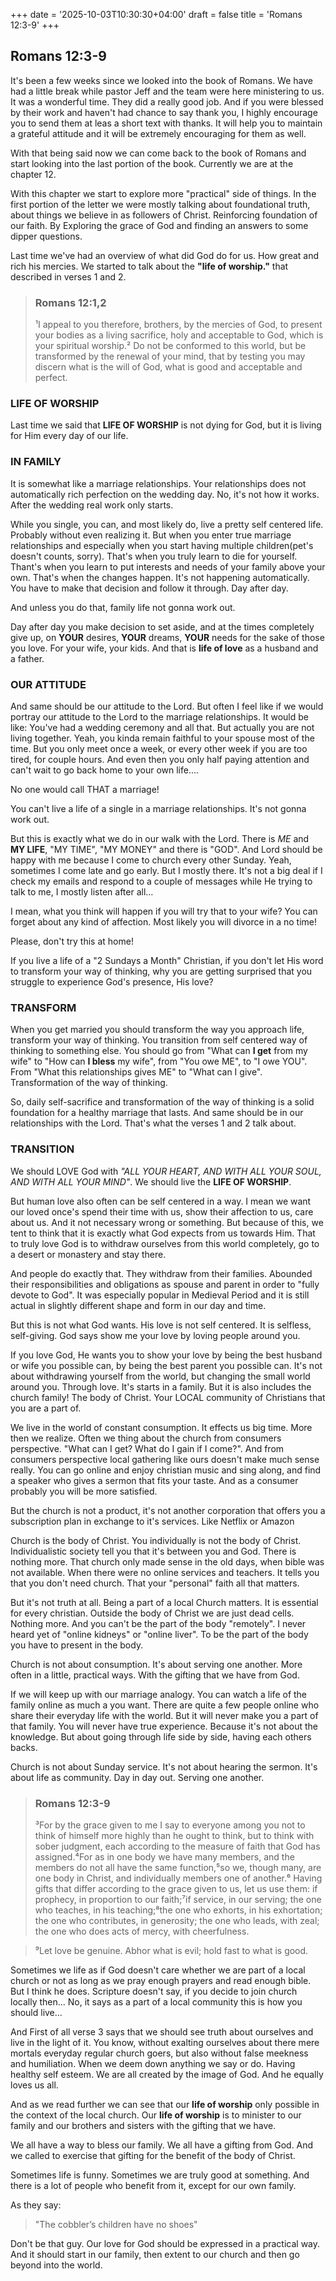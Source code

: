 +++
date = '2025-10-03T10:30:30+04:00'
draft = false
title = 'Romans 12:3-9'
+++

## Romans 12:3-9
It's been a few weeks since we looked into the book of Romans. We have had a little break while pastor Jeff and the team were here ministering to us. It was a wonderful time. They did a really good job. And if you were blessed by their work and haven't had chance to say thank you, I highly encourage you to send them at leas a short text with thanks. It will help you to maintain a grateful attitude and it will be extremely encouraging for them as well.

With that being said now we can come back to the book of Romans and start looking into the last portion of the book. Currently we are at the chapter 12.

With this chapter we start to explore more "practical" side of things. In the first portion of the letter we were mostly talking about foundational truth, about things we believe in as followers of Christ. Reinforcing foundation of our faith. By Exploring the grace of God and finding an answers to some dipper questions.

Last time we've had an overview of what did God do for us. How great and rich his mercies. We started to talk about the **"life of worship."** that described in verses 1 and 2.

> ### Romans 12:1,2
>¹I appeal to you therefore, brothers, by the mercies of God, to present your bodies as a living sacrifice, holy and acceptable to God, which is your spiritual worship.² Do not be conformed to this world, but be transformed by the renewal of your mind, that by testing you may discern what is the will of God, what is good and acceptable and perfect.

### LIFE OF WORSHIP
Last time we said that **LIFE OF WORSHIP** is not dying for God, but it is living for Him every day of our life.

### IN FAMILY
It is somewhat like a marriage relationships. Your relationships does not automatically rich perfection on the wedding day. No, it's not how it works. After the wedding real work only starts.

While you single, you can, and most likely do, live a pretty self centered life. Probably without even realizing it. But when you enter true marriage relationships and especially when you start having multiple children(pet's doesn't counts, sorry). That's when you truly learn to die for yourself. Thant's when you learn to put interests and needs of your family above your own. That's when the changes happen. It's not happening automatically. You have to make that decision and follow it through. Day after day.

And unless you do that, family life not gonna work out.

Day after day you make decision to set aside, and at the times completely give up, on **YOUR** desires, **YOUR** dreams, **YOUR** needs for the sake of those you love. For your wife, your kids. And that is **life of love** as a husband and a father.

### OUR ATTITUDE
And same should be our attitude to the Lord. But often I feel like if we would portray our attitude to the Lord to the marriage relationships. It would be like:
You've had a wedding ceremony and all that. But actually you are not living together. Yeah, you kinda remain faithful to your spouse most of the time. But you only meet once a week, or every other week if you are too tired, for couple hours. And even then you only half paying attention and can't wait to go back home to your own life....

No one would call THAT a marriage!

You can't live a life of a single in a marriage relationships. It's not gonna work out.

But this is exactly what we do in our walk with the Lord. There is *ME* and **MY LIFE**, "MY TIME", "MY MONEY" and there is "GOD". And Lord should be happy with me because I come to church every other Sunday. Yeah, sometimes I come late and go early. But I mostly there. It's not a big deal if I check my emails and respond to a couple of messages while He trying to talk to me, I mostly listen after all...

I mean, what you think will happen if you will try that to your wife? You can forget about any kind of affection. Most likely you will divorce in a no time!

Please, don't try this at home!

If you live a life of a "2 Sundays a Month" Christian, if you don't let His word to transform your way of thinking, why you are getting surprised that you struggle to experience God's presence, His love?

### TRANSFORM 
When you get married you should transform the way you approach life, transform your way of thinking. You transition from self centered way of thinking to something else. You should go from "What can **I get** from my wife" to "How can **I bless** my wife", from "You owe ME", to "I owe YOU". From "What this relationships gives ME" to "What can I give". Transformation of the way of thinking.

So, daily self-sacrifice and transformation of the way of thinking is a solid foundation for a healthy marriage that lasts. And same should be in our relationships with the Lord. That's what the verses 1 and 2 talk about.

### TRANSITION
We should LOVE God with *"ALL YOUR HEART, AND WITH ALL YOUR SOUL, AND WITH ALL YOUR MIND"*. We should live the **LIFE OF WORSHIP**.

But human love also often can be self centered in a way. I mean we want our loved once's spend their time with us, show their affection to us, care about us. And it not necessary wrong or something. But because of this, we tent to think that it is exactly what God expects from us towards Him. That to truly love God is to withdraw ourselves from this world completely, go to a desert or monastery and stay there.

And people do exactly that. They withdraw from their families. Abounded their responsibilities and obligations as spouse and parent in order to "fully devote to God". It was especially popular in Medieval Period and it is still actual in slightly different shape and form in our day and time.

But this is not what God wants. His love is not self centered. It is selfless, self-giving. God says show me your love by loving people around you.

If you love God, He wants you to show your love by being the best husband or wife you possible can, by being the best parent you possible can. It's not about withdrawing yourself from the world, but changing the small world around you. Through love. It's starts in a family. But it is also includes the church family! The body of Christ. Your LOCAL community of Christians that you are a part of.
<!--TIME: 08:00-->

We live in the world of constant consumption. It effects us big time. More then we realize. Often we thing about the church from consumers perspective. "What can I get? What do I gain if I come?". And from consumers perspective local gathering like ours doesn't make much sense really. You can go online and enjoy christian music and sing along, and find a speaker who gives a sermon that fits your taste. And as a consumer probably you will be more satisfied. 

But the church is not a product, it's not another corporation that offers you a subscription plan in exchange to it's services. Like Netflix or Amazon

Church is the body of Christ. You individually is not the body of Christ. Individualistic society tell you that it's between you and God. There is nothing more. That church only made sense in the old days, when bible was not available. When there were no online services and teachers. It tells you that you don't need church. That your "personal" faith all that matters.

But it's not truth at all. Being a part of a local Church matters. It is essential for every christian. Outside the body of Christ we are just dead cells. Nothing more. And you can't be the part of the body "remotely". I never heard yet of "online kidneys" or "online liver". To be the part of the body you have to present in the body.

Church is not about consumption. It's about serving one another. More often in a little, practical ways. With the gifting that we have from God.

If we will keep up with our marriage analogy. You can watch a life of the family online as much a you want. There are quite a few people online who share their everyday life with the world. But it will never make you a part of that family. You will never have true experience. Because it's not about the knowledge. But about going through life side by side, having each others backs.

Church is not about Sunday service. It's not about hearing the sermon. It's about life as community. Day in day out. Serving one another.

> ### Romans 12:3-9
>³For by the grace given to me I say to everyone among you not to think of himself more highly than he ought to think, but to think with sober judgment, each according to the measure of faith that God has assigned.⁴For as in one body we have many members, and the members do not all have the same function,⁵so we, though many, are one body in Christ, and individually members one of another.⁶ Having gifts that differ according to the grace given to us, let us use them: if prophecy, in proportion to our faith;⁷if service, in our serving; the one who teaches, in his teaching;⁸the one who exhorts, in his exhortation; the one who contributes, in generosity; the one who leads, with zeal; the one who does acts of mercy, with cheerfulness.

>⁹Let love be genuine. Abhor what is evil; hold fast to what is good.

Sometimes we life as if God doesn't care whether we are part of a local church or not as long as we pray enough prayers and read enough bible. But I think he does. Scripture doesn't say, if you decide to join church locally then... No, it says as a part of a local community this is how you should live...

And First of all verse 3 says that we should see truth about ourselves and live in the light of it. You know, without exalting ourselves about there mere mortals everyday regular church goers, but also without false meekness and humiliation. When we deem down anything we say or do. Having healthy self esteem. We are all created by the image of God. And he equally loves us all.

And as we read further we can see that our **life of worship** only possible in the context of the local church. Our **life of worship** is to minister to our family and our brothers and sisters with the gifting that we have.

We all have a way to bless our family. We all have a gifting from God. And we called to exercise that gifting for the benefit of the body of Christ.

Sometimes life is funny. Sometimes we are truly good at something. And there is a lot of people who benefit from it, except for our own family.

As they say:
>"The cobbler’s children have no shoes"

Don't be that guy. Our love for God should be expressed in a practical way. And it should start in our family, then extent to our church and then go beyond into the world.


